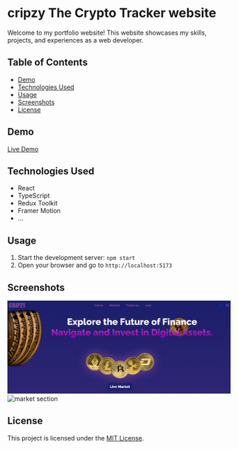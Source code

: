 # cripzy The Crypto Tracker website

Welcome to my portfolio website! This website showcases my skills, projects, and experiences as a web developer.

## Table of Contents
- [Demo](#demo)
- [Technologies Used](#technologies-used)
- [Usage](#usage)
- [Screenshots](#screenshots)
- [License](#license)

## Demo
[Live Demo](#your-live-demo-link)

## Technologies Used
- React
- TypeScript
- Redux Toolkit
- Framer Motion
- ...

## Usage
1. Start the development server: `npm start`
2. Open your browser and go to `http://localhost:5173`

## Screenshots
![home section](./homeSection.png)
![market section](./market-section.png)

## License
This project is licensed under the [MIT License](LICENSE).
